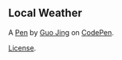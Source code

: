 Local Weather
-------------


A [Pen](https://codepen.io/tue41582/pen/vdjGaN) by [Guo Jing](https://codepen.io/tue41582) on [CodePen](https://codepen.io).

[License](https://codepen.io/tue41582/pen/vdjGaN/license).